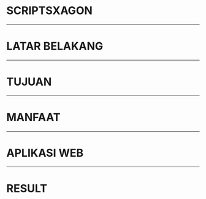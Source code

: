 # SCRIPTSXAGON

---

# LATAR BELAKANG

---

# TUJUAN

---

# MANFAAT

---

# APLIKASI WEB

---

# RESULT
